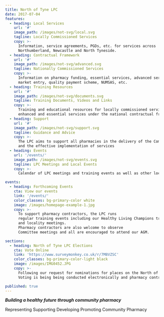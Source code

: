 ```yaml
---
title: North of Tyne LPC
date: 2017-07-04
features:
  - heading: Local Services
    url: '#'
    image_path: /images/not-svg/local.svg
    tagline: Locally Commissioned Services
    copy: >-
      Information, service agreements, PGDs, etc. for services across
      Northumberland, Newcastle and North Tyneside.
  - heading: Contractual Framework
    url: '#'  
    image_path: /images/not-svg/advanced.svg
    tagline: Nationally Commissioned Services
    copy: >-
      Information on pharmacy funding, essential services, advanced services
      market entry, quality payment scheme, NUMSAS, etc.
  - heading: Training Resources
    url: '#'
    image_path: /images/not-svg/documents.svg
    tagline: Training Documents, Videos and Links
    copy: >-
      Training and educational resources for locally commissioned services as well as
      enhanced and essential services under the national contractual framework
  - heading: Support
    url: '#'
    image_path: /images/not-svg/support.svg
    tagline: Guidance and Advice
    copy: >-
      The LPC aims to support all pharmacies in the delivery of the Community Pharmacy contractual framework
      and the effective implementation of services
  - heading: Events
    url: '/events/'
    image_path: /images/not-svg/events.svg
    tagline: LPC Meetings and Local Events
    copy: >-
      Calendar of LPC meetings and training events as well as other local events of interest to community pharmacy

events:
  - heading: Forthcoming Events
    cta: View our events
    link: '/events/'
    color_classes: bg-primary-color white
    image: /images/homepage-example-1.jpg
    copy: >-
      To support pharmacy contractors, the LPC runs
      regular training events including our Healthy Living Champions training
      and locality meetings.
      Pharmacy contractors are also welcome to observe
      Committee meetings and all are encouraged to attend our AGM.

sections:
  - heading: North of Tyne LPC Elections
    cta: Vote Online
    link: 'https://www.surveymonkey.co.uk/r/7M8VZSC'
    color_classes: bg-primary-color-light black
    image: /images/IMG0452.JPG
    copy: >-
      Following our request for nominations for places on the North of Tyne Local Pharmaceutical Committee (LPC), there were 8 nominations for the 5 places available and consequently, there is an election to decide which of the 8 candidates will be appointed to the committee.  
      Voting is being being conducted electronically and pharmacy contractors who are not CCA or AIMp members can now vote online.     

published: true
---
```


**_Building a healthy future through community pharmacy_**

Representing  Supporting  Developing  Promoting Community Pharmacy
